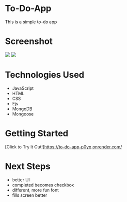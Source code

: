 # To-Do-App

This is a simple to-do app

# Screenshot

<img src="https://i.imgur.com/HwayoVK.png">
<img src="https://i.imgur.com/dgaNMBG.png">

# Technologies Used

- JavaScript
- HTML
- CSS
- Ejs
- MongoDB
- Mongoose

# Getting Started


[Click to Try It Out!]https://to-do-app-p0yq.onrender.com/

# Next Steps

- better UI
- completed becomes checkbox
- different, more fun font
- fills screen better
